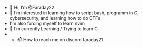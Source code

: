 - 👋 Hi, I’m @Faraday22
- 👀 I’m interested in learning how to script bash, programm in C, cybersecurity, and learning how to do CTFs
-  I'm also forcing myself to learn nvim
- 🌱 I’m currently Learning / Trying to learn C
- - 📫 How to reach me on discord faraday21
